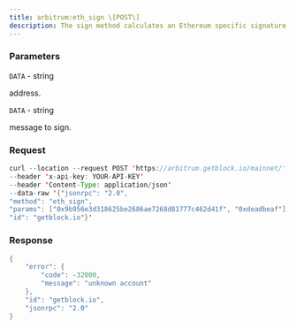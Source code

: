 ```yaml
---
title: arbitrum:eth_sign \[POST\]
description: The sign method calculates an Ethereum specific signature withsign(keccak256(\x19Ethereum Signed Message\n + len(message) +message))).By adding a prefix to the message makes the calculated signaturerecognisable as an Ethereum specific signature. This prevents misusewhere a malicious DApp can sign arbitrary data (e.g. transaction) anduse the signature to impersonate the victim.Note the address to sign with must be unlocked.
---
```


### Parameters


`DATA` - string

address.

`DATA` - string

message to sign.

### Request

``` java
curl --location --request POST 'https://arbitrum.getblock.io/mainnet/' 
--header 'x-api-key: YOUR-API-KEY' 
--header 'Content-Type: application/json' 
--data-raw '{"jsonrpc": "2.0",
"method": "eth_sign",
"params": ["0x9b956e3d318625be2686ae7268d81777c462d41f", "0xdeadbeaf"],
"id": "getblock.io"}'
```

###  Response

``` java
{
    "error": {
        "code": -32000,
        "message": "unknown account"
    },
    "id": "getblock.io",
    "jsonrpc": "2.0"
}
```

